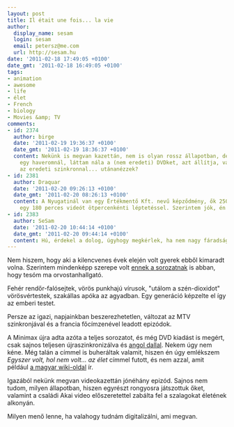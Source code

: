```yaml
---
layout: post
title: Il était une fois... la vie
author:
  display_name: sesam
  login: sesam
  email: petersz@me.com
  url: http://sesam.hu
date: '2011-02-18 17:49:05 +0100'
date_gmt: '2011-02-18 16:49:05 +0100'
tags:
- animation
- awesome
- life
- élet
- French
- biology
- Movies &amp; TV
comments:
- id: 2374
  author: birge
  date: '2011-02-19 19:36:37 +0100'
  date_gmt: '2011-02-19 18:36:37 +0100'
  content: Nekünk is megvan kazettán, nem is olyan rossz állapotban, de tegnap voltunk
    egy haveromnál, láttam nála a (nem eredeti) DVDket, azt állítja, valahonnan megszerezte
    az eredeti szinkronnal... utánanézzek?
- id: 2381
  author: Draquar
  date: '2011-02-20 09:26:13 +0100'
  date_gmt: '2011-02-20 08:26:13 +0100'
  content: A Nyugatinál van egy Értékmentő Kft. nevű képződmény, ők 2500-ért digitalizáltak
    egy 180 perces videót ötpercenkénti léptetéssel. Szerintem jók, én ajánlom őket...
- id: 2383
  author: SeSam
  date: '2011-02-20 10:44:14 +0100'
  date_gmt: '2011-02-20 09:44:14 +0100'
  content: Hú, érdekel a dolog, úgyhogy megkérlek, ha nem nagy fáradság. :]
---
```


Nem hiszem, hogy aki a kilencvenes évek elején volt gyerek ebből kimaradt volna. Szerintem mindenképp szerepe volt [ennek a sorozatnak](http://www.imdb.com/title/tt0284735) is abban, hogy tesóm ma orvostanhallgató.

Fehér rendőr-falósejtek, vörös punkhajú vírusok, "utálom a szén-dioxidot" vörösvértestek, szakállas apóka az agyadban. Egy generáció képzelte el így az emberi testet.

Persze az igazi, napjainkban beszerezhetetlen, változat az MTV szinkronjával és a francia főcímzenével leadott epizódok.

A Minimax újra adta azóta a teljes sorozatot, és még DVD kiadást is megért, csak sajnos teljesen újraszinkronizálva és [angol dallal](http://www.youtube.com/watch?v=KogtoZHB3qY). Nekem úgy nem kéne. Még talán a címmel is buheráltak valamit, hiszen én úgy emlékszem _Egyszer volt, hol nem volt... az élet_ címmel futott, és nem azzal, amit például [a magyar wiki-oldal](http://hu.wikipedia.org/wiki/Hol_volt,_hol_nem_volt%E2%80%A6_az_emberi_test) ír.

Igazából nekünk megvan videokazettán jónéhány epizód. Sajnos nem tudom, milyen állapotban, hiszen egyrészt rongyosra játszottuk őket, valamint a családi Akai video előszeretettel zabálta fel a szalagokat életének alkonyán.

Milyen menő lenne, ha valahogy tudnám digitalizálni, ami megvan.
